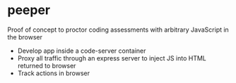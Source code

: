 # peeper

Proof of concept to proctor coding assessments with arbitrary JavaScript in the browser

- Develop app inside a code-server container
- Proxy all traffic through an express server to inject JS into HTML returned to browser
- Track actions in browser